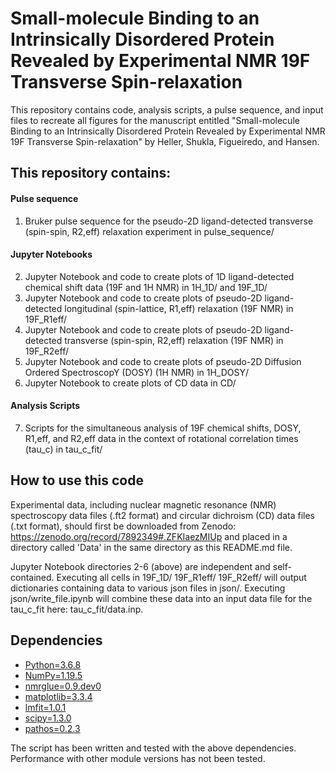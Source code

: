 # Small-molecule Binding to an Intrinsically Disordered Protein Revealed by Experimental NMR 19F Transverse Spin-relaxation

This repository contains code, analysis scripts, a pulse sequence, and input files to recreate all figures for the manuscript entitled "Small-molecule Binding to an Intrinsically Disordered Protein Revealed by Experimental NMR 19F Transverse Spin-relaxation" by Heller, Shukla, Figueiredo, and Hansen.

## This repository contains: 
#### Pulse sequence  
1. Bruker pulse sequence for the pseudo-2D ligand-detected transverse (spin-spin, R2,eff) relaxation experiment in pulse_sequence/

#### Jupyter Notebooks  
2. Jupyter Notebook and code to create plots of 1D ligand-detected chemical shift data (19F and 1H NMR) in 1H_1D/ and 19F_1D/
3. Jupyter Notebook and code to create plots of pseudo-2D ligand-detected longitudinal (spin-lattice, R1,eff) relaxation (19F NMR) in 19F_R1eff/
4. Jupyter Notebook and code to create plots of pseudo-2D ligand-detected transverse (spin-spin, R2,eff) relaxation (19F NMR) in 19F_R2eff/
5. Jupyter Notebook and code to create plots of pseudo-2D Diffusion Ordered SpectroscopY (DOSY) (1H NMR) in 1H_DOSY/
6. Jupyter Notebook to create plots of CD data in CD/

#### Analysis Scripts
7. Scripts for the simultaneous analysis of 19F chemical shifts, DOSY, R1,eff, and R2,eff data in the context of rotational correlation times (tau_c) in tau_c_fit/

## How to use this code

Experimental data, including nuclear magnetic resonance (NMR) spectroscopy data files (.ft2 format) and circular dichroism (CD) data files (.txt format), should first be downloaded from Zenodo: https://zenodo.org/record/7892349#.ZFKIaezMIUp and placed in a directory called 'Data' in the same directory as this README.md file.

Jupyter Notebook directories 2-6 (above) are independent and self-contained. Executing all cells in 19F_1D/ 19F_R1eff/ 19F_R2eff/ will output dictionaries containing data to various json files in json/. Executing json/write_file.ipynb will combine these data into an input data file for the tau_c_fit here: tau_c_fit/data.inp.

## Dependencies
  * [Python=3.6.8](https://www.python.org/downloads/)
  * [NumPy=1.19.5](https://numpy.org/install/)
  * [nmrglue=0.9.dev0](https://nmrglue.readthedocs.io/en/latest/install.html)
  * [matplotlib=3.3.4](https://matplotlib.org/stable/users/installing/index.html)  
  * [lmfit=1.0.1](https://lmfit.github.io/lmfit-py/installation.html)  
  * [scipy=1.3.0](https://scipy.org/install/)  
  * [pathos=0.2.3](https://pypi.org/project/pathos/)  

The script has been written and tested with the above dependencies. Performance with other module versions has not been tested.


